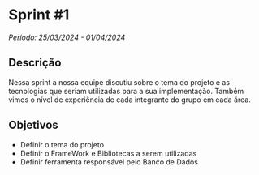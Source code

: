 # Sprint #1

*Período: 25/03/2024 - 01/04/2024*

## Descrição

Nessa sprint a nossa equipe discutiu sobre o tema do projeto e as tecnologias que seriam utilizadas para a sua implementação. Também vimos o nível de experiência de cada integrante do grupo em cada área.

## Objetivos

- Definir o tema do projeto
- Definir o FrameWork e Bibliotecas a serem utilizadas
- Definir ferramenta responsável pelo Banco de Dados

